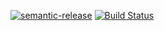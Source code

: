 [![semantic-release](https://img.shields.io/badge/%20%20%F0%9F%93%A6%F0%9F%9A%80-semantic--release-e10079.svg)](https://github.com/semantic-release/semantic-release)
[![Build Status](https://travis-ci.org/amclin/advent-of-code.svg?branch=master)](https://travis-ci.org/amclin/advent-of-code)
